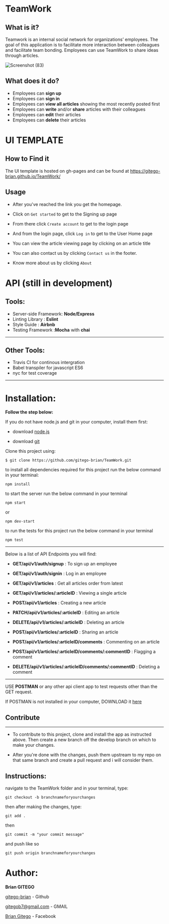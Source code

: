 # TeamWork

## What is it?

Teamwork is an internal social network for organizations’ employees. The goal of this application is to facilitate more interaction between colleagues and facilitate team bonding. Employees can use TeamWork to share ideas through articles.

![Screenshot (83)](https://user-images.githubusercontent.com/53472419/65280939-b484e700-db31-11e9-856b-655a42617106.png)

## What does it do?

- Employees can **sign up**
- Employees can **sign in**
- Employees can **view all articles** showing the most recently posted first
- Employees can **write** and/or **share** articles with their colleagues
- Employees can **edit** their articles
- Employees can **delete** their articles

# UI TEMPLATE

## How to Find it

The UI template is hosted on gh-pages and can be found at https://gitego-brian.github.io/TeamWork/

## Usage

- After you've reached the link you get the homepage.
- Click on `Get started` to get to the Signing up page
- From there click `Create account` to get to the login page

- And from the login page, click `Log in` to get to the User Home page

- You can view the article viewing page by clicking on an article title

- You can also contact us by clicking `Contact us` in the footer.

- Know more about us by clicking `About`

# API (still in development)

## Tools:

- Server-side Framework: **Node/Express**
- Linting Library : **Eslint**
- Style Guide : **Airbnb**
- Testing Framework :**Mocha** with **chai**

---

## Other Tools:

- Travis CI for continous intergration
- Babel transpiler for javascript ES6
- nyc for test coverage

---

# Installation:

**Follow the step below:**

If you do not have node.js and git in your computer, install them first:

- download [node.js](https://nodejs.org/en/download/)

- download [git](https://git-scm.com/downloads)

Clone this project using:

```
$ git clone https://github.com/gitego-brian/TeamWork.git
```

to install all dependencies required for this project run the below command in your terminal:

```
npm install
```

to start the server run the below command in your terminal

```
npm start
```

or

```
npm dev-start
```

to run the tests for this project run the below command in your terminal

```
npm test
```

---

Below is a list of API Endpoints you will find:

- **GET/api/v1/auth/signup** : To sign up an employee

- **GET/api/v1/auth/signin** : Log in an employee

- **GET/api/v1/articles** : Get all articles order from latest

- **GET/api/v1/articles/:articleID** : Viewing a single article

- **POST/api/v1/articles** : Creating a new article

- **PATCH/api/v1/articles/:articleID** : Editing an article

- **DELETE/api/v1/articles/:articleID** : Deleting an article

- **POST/api/v1/articles/:articleID** : Sharing an article

- **POST/api/v1/articles/:articleID/comments** : Commenting on an article

- **POST/api/v1/articles/:articleID/comments/:commentID** : Flagging a comment

- **DELETE/api/v1/articles/:articleID/comments/:commentID** : Deleting a comment

---

USE **POSTMAN** or any other api client app to test requests other than the GET request.

If POSTMAN is not installed in your computer, DOWNLOAD it [here](https://www.getpostman.com/apps)

## Contribute

---

- To contribute to this project, clone and install the app as instructed above. Then create a new branch off the develop branch on which to make your changes.

- After you're done with the changes, push them upstream to my repo on that same branch and create a pull request and i will consider them.

## Instructions:

navigate to the TeamWork folder and in your terminal, type:

```
git checkout -b branchnameforyourchanges
```

then after making the changes, type:

```
git add .
```

then

```
git commit -m "your commit message"
```

and push like so

```
git push origin branchnameforyourchanges
```

# Author:

**Brian GITEGO**

[gitego-brian](http://github.com/gitego-brian/) - Github

gitegob7@gmail.com - GMAIL

[Brian Gitego](http://facebook.com/brian.gitego) - Facebook
